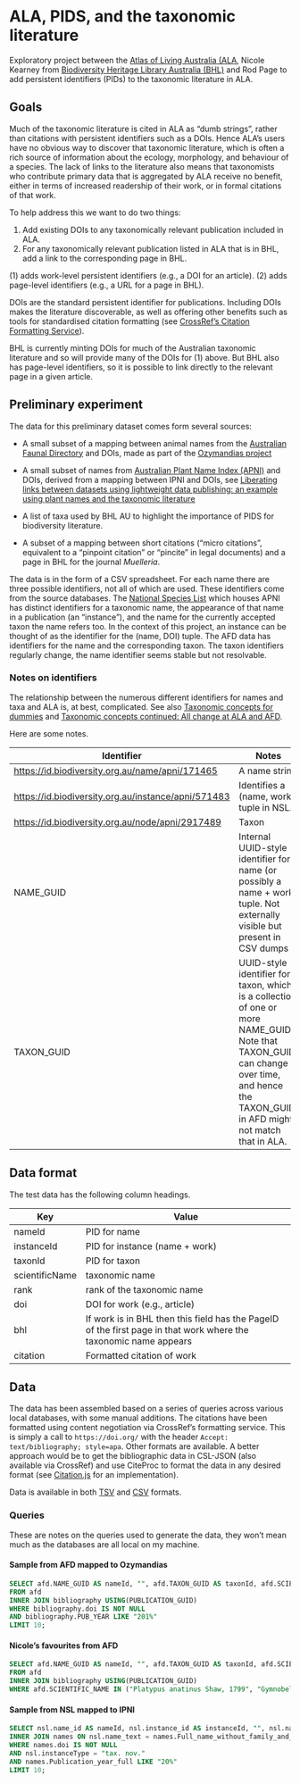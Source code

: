 # ALA, PIDS, and the taxonomic literature

Exploratory project between the [Atlas of Living Australia (ALA](https://www.ala.org.au), Nicole Kearney from [Biodiversity Heritage Library Australia (BHL)](https://www.biodiversitylibrary.org/collection/bhlau) and Rod Page to add persistent identifiers (PIDs) to the taxonomic literature in ALA.

## Goals

Much of the taxonomic literature is cited in ALA as “dumb strings”, rather than citations with persistent identifiers such as a DOIs. Hence ALA’s users have no obvious way to discover that taxonomic literature, which is often a rich source of information about the ecology, morphology, and behaviour of a species. The lack of links to the literature also means that taxonomists who contribute primary data that is aggregated by ALA receive no benefit, either in terms of increased readership of their work, or in formal citations of that work.

To help address this we want to do two things:

1. Add existing DOIs to any taxonomically relevant publication included in ALA.
2. For any taxonomically relevant publication listed in ALA that is in BHL, add a link to the corresponding page in BHL.

(1) adds work-level persistent identifiers (e.g., a DOI for an article). (2) adds page-level identifiers (e.g., a URL for a page in BHL).

DOIs are the standard persistent identifier for publications. Including DOIs makes the literature discoverable, as well as offering other benefits such as tools for standardised citation formatting (see [CrossRef’s Citation Formatting Service](https://www.crossref.org/labs/citation-formatting-service/)).

BHL is currently minting DOIs for much of the Australian taxonomic literature and so will provide many of the DOIs for (1) above. But BHL also has page-level identifiers, so it is possible to link directly to the relevant page in a given article.

## Preliminary experiment

The data for this preliminary dataset comes form several sources:

- A small subset of a mapping between animal names from the  [Australian Faunal Directory](https://biodiversity.org.au/afd/home) and DOIs, made as part of the [Ozymandias project](https://doi.org/10.7717/peerj.6739)

- A small subset of names from [Australian Plant Name Index (APNI)](https://biodiversity.org.au/nsl/services/search/names) and DOIs, derived from a mapping between IPNI and DOIs, see [Liberating links between datasets using lightweight data publishing: an example using plant names and the taxonomic literature](https://doi.org/10.3897/BDJ.6.e27539)

- A list of taxa used by BHL AU to highlight the importance of PIDS for biodiversity literature.

- A subset of a mapping between short citations (“micro citations”, equivalent to a “pinpoint citation” or “pincite” in legal documents) and a page in BHL for the journal *Muelleria*.

The data is in the form of a CSV spreadsheet. For each name there are three possible identifiers, not all of which are used. These identifiers come from the source databases. The [National Species List](https://biodiversity.org.au/nsl/services/) which houses APNI has distinct identifiers for a taxonomic name, the appearance of that name in a publication (an “instance”), and the name for the currently accepted taxon the name refers too. In the context of this project, an instance can be thought of as the identifier for the (name, DOI) tuple. The AFD data has identifiers for the name and the corresponding taxon. The taxon identifiers regularly change, the name identifier seems stable but not resolvable.

### Notes on identifiers

The relationship between the numerous different identifiers for names and taxa and ALA is, at best, complicated. See also [Taxonomic concepts for dummies](https://iphylo.blogspot.com/2020/07/taxonomic-concepts-for-dummies.html) and [Taxonomic concepts continued: All change at ALA and AFD](https://iphylo.blogspot.com/2020/08/taxonomic-concepts-continued-all-change.html).

Here are some notes.

| Identifier | Notes | ALA? |
| -- |-- | -- |
| https://id.biodiversity.org.au/name/apni/171465 | A name string | no |
| https://id.biodiversity.org.au/instance/apni/571483 | Identifies a (name, work) tuple in NSL. | no |
| https://id.biodiversity.org.au/node/apni/2917489 | Taxon | https://bie.ala.org.au/ + identifier | 
| NAME_GUID | Internal UUID-style identifier for a name (or possibly a name + work tuple. Not externally visible but present in CSV dumps | no |
| TAXON_GUID | UUID-style identifier for a taxon, which is a collection of one or more NAME_GUIDs. Note that TAXON_GUID can change over time, and hence the TAXON_GUID in AFD might not match that in ALA. | https://biodiversity.org.au/afd/taxa/ + identifier  



## Data format 

The test data has the following column headings.

| Key | Value |
| -- |-- |
| nameId | PID for name |
| instanceId | PID for instance (name + work) |
| taxonId | PID for taxon |
| scientificName | taxonomic name |
| rank | rank of the taxonomic name |
| doi | DOI for work (e.g., article) |
| bhl | If work is in BHL then this field has the PageID of the first page in that work where the taxonomic name appears  |
| citation | Formatted citation of work |


## Data

The data has been assembled based on a series of queries across various local databases, with some manual additions. The citations have been formatted using content negotiation via CrossRef’s formatting service. This is simply a call to `https://doi.org/` with the header `Accept: text/bibliography; style=apa`. Other formats are available. A better approach would be to get the bibliographic data in CSL-JSON (also available via CrossRef) and use CiteProc to format the data in any desired format (see [Citation.js](https://citation.js.org) for an implementation).

Data is available in both [TSV](ala.tsv) and [CSV](ala.csv) formats.

### Queries

These are notes on the queries used to generate the data, they won’t mean much as the databases are all local on my machine.

#### Sample from AFD mapped to Ozymandias

```sql
SELECT afd.NAME_GUID AS nameId, "", afd.TAXON_GUID AS taxonId, afd.SCIENTIFIC_NAME AS scientificName, afd.RANK AS rank, bibliography.doi, "", bibliography.PUB_FORMATTED AS citation 
FROM afd
INNER JOIN bibliography USING(PUBLICATION_GUID)
WHERE bibliography.doi IS NOT NULL
AND bibliography.PUB_YEAR LIKE "201%"
LIMIT 10;
```

#### Nicole’s favourites from AFD

```sql
SELECT afd.NAME_GUID AS nameId, "", afd.TAXON_GUID AS taxonId, afd.SCIENTIFIC_NAME AS scientificName, afd.RANK AS rank, bibliography.doi, "", bibliography.PUB_FORMATTED AS citation 
FROM afd
INNER JOIN bibliography USING(PUBLICATION_GUID)
WHERE afd.SCIENTIFIC_NAME IN ("Platypus anatinus Shaw, 1799", "Gymnobelideus leadbeateri McCoy, 1867");
```

#### Sample from NSL mapped to IPNI

```sql
SELECT nsl.name_id AS nameId, nsl.instance_id AS instanceId, "", nsl.name_text AS scientificName, names.Rank AS rank, names.doi, "", nsl.reference_text AS citation FROM nsl
INNER JOIN names ON nsl.name_text = names.Full_name_without_family_and_authors
WHERE names.doi IS NOT NULL
AND nsl.instanceType = "tax. nov."
AND names.Publication_year_full LIKE "20%"
LIMIT 10;
```






 





